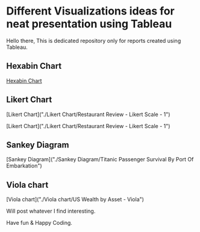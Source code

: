 # Different Visualizations ideas for neat presentation using Tableau

Hello there, 
This is dedicated repository only for reports created using Tableau.


## Hexabin Chart
[Hexabin Chart]("https://github.com/VigneshwaraChinnadurai/Tableau/blob/master/Hexabin%20Chart/US%20Population%20Density%20-%20Hexabin.png")

## Likert Chart
[Likert Chart]("./Likert Chart/Restaurant Review - Likert Scale - 1")

[Likert Chart]("./Likert Chart/Restaurant Review - Likert Scale - 1")

## Sankey Diagram
[Sankey Diagram]("./Sankey Diagram/Titanic Passenger Survival By Port Of Embarkation")

## Viola chart
[Viola chart]("./Viola chart/US Wealth by Asset - Viola")


Will post whatever I find interesting.

Have fun & Happy Coding.
